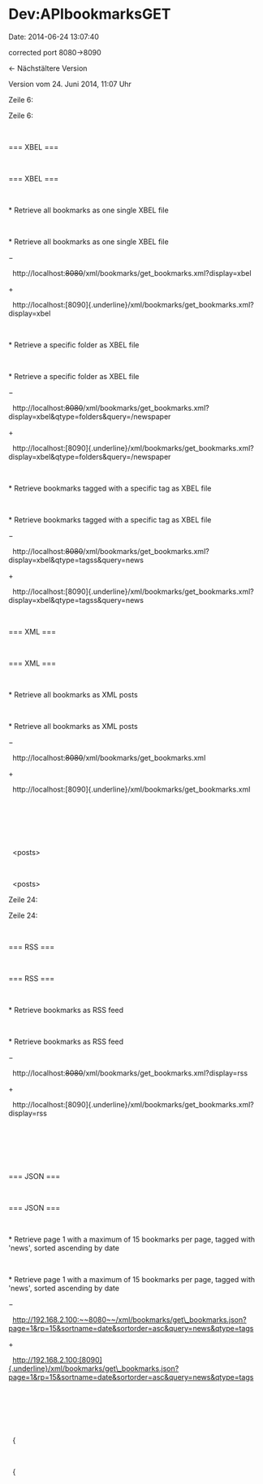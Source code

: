 Dev:APIbookmarksGET
===================

Date: 2014-06-24 13:07:40

corrected port 8080-\>8090

← Nächstältere Version

Version vom 24. Juni 2014, 11:07 Uhr

Zeile 6:

Zeile 6:

 

<div>

=== XBEL ===

</div>

 

<div>

=== XBEL ===

</div>

 

<div>

\* Retrieve all bookmarks as one single XBEL file

</div>

 

<div>

\* Retrieve all bookmarks as one single XBEL file

</div>

−

<div>

 
http://localhost:~~8080~~/xml/bookmarks/get\_bookmarks.xml?display=xbel

</div>

\+

<div>

 
http://localhost:[8090]{.underline}/xml/bookmarks/get\_bookmarks.xml?display=xbel

</div>

 

<div>

\* Retrieve a specific folder as XBEL file

</div>

 

<div>

\* Retrieve a specific folder as XBEL file

</div>

−

<div>

 
http://localhost:~~8080~~/xml/bookmarks/get\_bookmarks.xml?display=xbel&qtype=folders&query=/newspaper

</div>

\+

<div>

 
http://localhost:[8090]{.underline}/xml/bookmarks/get\_bookmarks.xml?display=xbel&qtype=folders&query=/newspaper

</div>

 

<div>

\* Retrieve bookmarks tagged with a specific tag as XBEL file  

</div>

 

<div>

\* Retrieve bookmarks tagged with a specific tag as XBEL file  

</div>

−

<div>

 
http://localhost:~~8080~~/xml/bookmarks/get\_bookmarks.xml?display=xbel&qtype=tagss&query=news

</div>

\+

<div>

 
http://localhost:[8090]{.underline}/xml/bookmarks/get\_bookmarks.xml?display=xbel&qtype=tagss&query=news

</div>

 

<div>

=== XML ===

</div>

 

<div>

=== XML ===

</div>

 

<div>

\* Retrieve all bookmarks as XML posts

</div>

 

<div>

\* Retrieve all bookmarks as XML posts

</div>

−

<div>

  http://localhost:~~8080~~/xml/bookmarks/get\_bookmarks.xml

</div>

\+

<div>

  http://localhost:[8090]{.underline}/xml/bookmarks/get\_bookmarks.xml

</div>

 

 

 

<div>

  \<posts\>

</div>

 

<div>

  \<posts\>

</div>

Zeile 24:

Zeile 24:

 

<div>

=== RSS ===

</div>

 

<div>

=== RSS ===

</div>

 

<div>

\* Retrieve bookmarks as RSS feed

</div>

 

<div>

\* Retrieve bookmarks as RSS feed

</div>

−

<div>

  http://localhost:~~8080~~/xml/bookmarks/get\_bookmarks.xml?display=rss

</div>

\+

<div>

 
http://localhost:[8090]{.underline}/xml/bookmarks/get\_bookmarks.xml?display=rss

</div>

 

 

 

<div>

=== JSON ===

</div>

 

<div>

=== JSON ===

</div>

 

<div>

\* Retrieve page 1 with a maximum of 15 bookmarks per page, tagged with
\'news\', sorted ascending by date  

</div>

 

<div>

\* Retrieve page 1 with a maximum of 15 bookmarks per page, tagged with
\'news\', sorted ascending by date  

</div>

−

<div>

 
http://192.168.2.100:~~8080~~/xml/bookmarks/get\_bookmarks.json?page=1&rp=15&sortname=date&sortorder=asc&query=news&qtype=tags

</div>

\+

<div>

 
http://192.168.2.100:[8090]{.underline}/xml/bookmarks/get\_bookmarks.json?page=1&rp=15&sortname=date&sortorder=asc&query=news&qtype=tags

</div>

 

 

 

<div>

  {

</div>

 

<div>

  {

</div>
